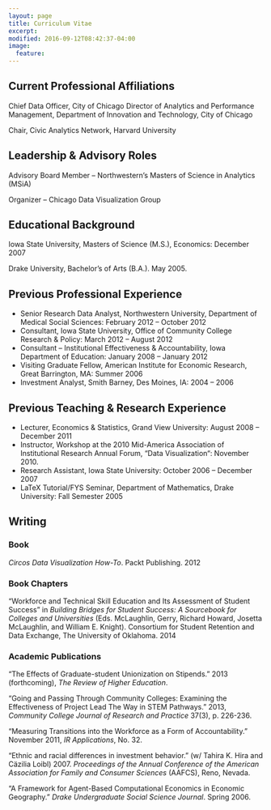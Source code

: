 ```yaml
---
layout: page
title: Curriculum Vitae
excerpt: 
modified: 2016-09-12T08:42:37-04:00
image:
  feature: 
---
```


## Current Professional Affiliations

Chief Data Officer, City of Chicago
Director of Analytics and Performance Management, Department of Innovation and Technology, City of Chicago

Chair, Civic Analytics Network, Harvard University

## Leadership & Advisory Roles

Advisory Board Member – Northwestern’s Masters of Science in Analytics (MSiA)

Organizer – Chicago Data Visualization Group

## Educational Background

Iowa State University, Masters of Science (M.S.), Economics: December 2007

Drake University, Bachelor’s of Arts (B.A.). May 2005.

## Previous Professional Experience

  * Senior Research Data Analyst, Northwestern University, Department of Medical Social Sciences: February 2012 – October 2012
  * Consultant, Iowa State University, Office of Community College Research & Policy: March 2012 – August 2012
  * Consultant – Institutional Effectiveness & Accountability, Iowa Department of Education: January 2008 – January 2012
  * Visiting Graduate Fellow, American Institute for Economic Research, Great Barrington, MA: Summer 2006
  * Investment Analyst, Smith Barney, Des Moines, IA: 2004 – 2006

## Previous Teaching &amp; Research Experience

  * Lecturer, Economics & Statistics, Grand View University: August 2008 – December 2011
  * Instructor, Workshop at the 2010 Mid-America Association of Institutional Research Annual Forum, “Data Visualization“: November 2010.
  * Research Assistant, Iowa State University: October 2006 – December 2007
  * LaTeX Tutorial/FYS Seminar, Department of Mathematics, Drake University: Fall Semester 2005

## Writing

### Book

_Circos Data Visualization How-To_. Packt Publishing. 2012

### Book Chapters

“Workforce and Technical Skill Education and Its Assessment of Student Success” in _Building Bridges for Student Success: A Sourcebook for Colleges and Universities_ (Eds. McLaughlin, Gerry, Richard Howard, Josetta McLaughlin, and William E. Knight). Consortium for Student Retention and Data Exchange, The University of Oklahoma. 2014

### Academic Publications

“The Effects of Graduate-student Unionization on Stipends.” 2013 (forthcoming), _The Review of Higher Education_.

“Going and Passing Through Community Colleges: Examining the Effectiveness of Project Lead The Way in STEM Pathways.” 2013, _Community College Journal of Research and Practice_ 37(3), p. 226-236.

“Measuring Transitions into the Workforce as a Form of Accountability.” November 2011, _IR Applications_, No. 32.

“Ethnic and racial differences in investment behavior.” (w/ Tahira K. Hira and Cäzilia Loibl) 2007. _Proceedings of the Annual Conference of the American Association for Family and Consumer Sciences_ (AAFCS), Reno, Nevada.

“A Framework for Agent-Based Computational Economics in Economic Geography.” _Drake Undergraduate Social Science Journal_. Spring 2006.